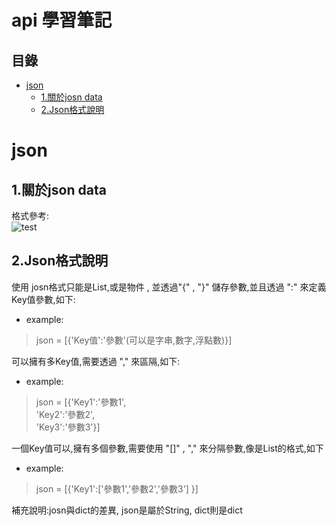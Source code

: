 # api 學習筆記
## 目錄
- [json](#head1)
	- [1.關於josn data  ](#head2)
	- [2.Json格式說明  ](#head3)
	
# <span id="head1">json </span>
## <span id="head2">1.關於json data  </span>
格式參考:  
![test](https://user-images.githubusercontent.com/16216879/194221691-4830cfae-25a9-4c0e-b468-9c98c9b089fc.png)  

## <span id="head3">2.Json格式說明  </span>

使用 josn格式只能是List,或是物件 , 並透過"{" , "}" 儲存參數,並且透過 ":" 來定義Key值參數,如下:  
 * example: 
>json = [{'Key值':'參數'(可以是字串,數字,浮點數)}]  

可以擁有多Key值,需要透過 "," 來區隔,如下:  
 * example:  
>json = [{'Key1':'參數1',  
>'Key2':'參數2',  
>'Key3':'參數3'}]  

一個Key值可以,擁有多個參數,需要使用 "[]" , "," 來分隔參數,像是List的格式,如下  
 * example:  
>json = [{'Key1':['參數1','參數2','參數3'] }]  

補充說明:josn與dict的差異, json是屬於String, dict則是dict  

